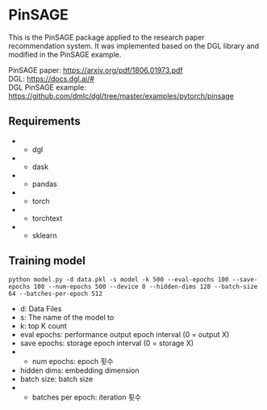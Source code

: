 # PinSAGE
This is the PinSAGE package applied to the research paper recommendation system.
It was implemented based on the DGL library and modified in the PinSAGE example.

PinSAGE paper: https://arxiv.org/pdf/1806.01973.pdf <br>
DGL: https://docs.dgl.ai/# <br>
DGL PinSAGE example: https://github.com/dmlc/dgl/tree/master/examples/pytorch/pinsage <br>

## Requirements

- - dgl
- - dask
- - pandas
- - torch
- - torchtext
- - sklearn

## Training model
```
python model.py -d data.pkl -s model -k 500 --eval-epochs 100 --save-epochs 100 --num-epochs 500 --device 0 --hidden-dims 128 --batch-size 64 --batches-per-epoch 512
```

- d: Data Files
- s: The name of the model to
- k: top K count
- eval epochs: performance output epoch interval (0 = output X)
- save epochs: storage epoch interval (0 = storage X)
- - num epochs: epoch 횟수
- hidden dims: embedding dimension
- batch size: batch size
- - batches per epoch: iteration 횟수
